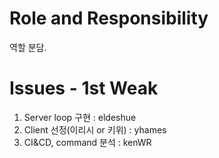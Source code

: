 
# Role and Responsibility

역할 분담.

# Issues - 1st Weak

1. Server loop 구현 : eldeshue
2. Client 선정(이리시 or 키위) : yhames
3. CI&CD, command 분석 : kenWR